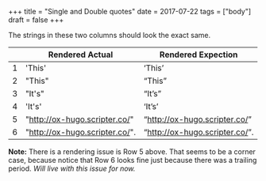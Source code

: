 +++
title = "Single and Double quotes"
date = 2017-07-22
tags = ["body"]
draft = false
+++

The strings in these two columns should look the exact same.

|   | Rendered Actual                  | Rendered Expection               |
|---|----------------------------------|----------------------------------|
| 1 | 'This'                           | ‘This’                           |
| 2 | "This"                           | “This”                           |
| 3 | "It's"                           | “It’s”                           |
| 4 | 'It's'                           | ‘It’s’                           |
| 5 | "<http://ox-hugo.scripter.co/>"  | “<http://ox-hugo.scripter.co/>”  |
| 6 | "<http://ox-hugo.scripter.co/>". | “<http://ox-hugo.scripter.co/>”. |

**Note:** There is a rendering issue is Row 5 above. That seems to be a
 corner case, because notice that Row 6 looks fine just because there
 was a trailing period. _Will live with this issue for now._
